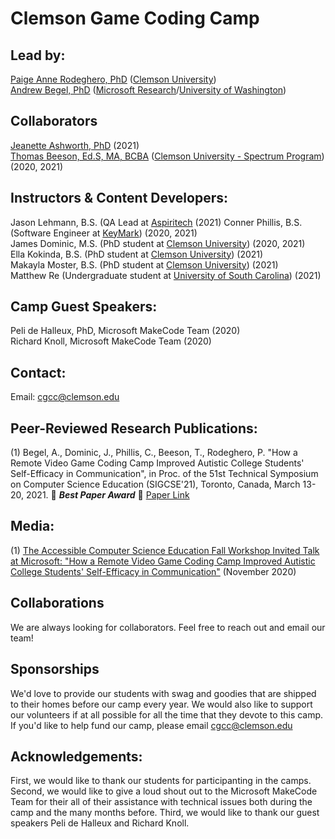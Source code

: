 
# Clemson Game Coding Camp

## Lead by:
[Paige Anne Rodeghero, PhD](paigerodeghero.com) ([Clemson University](http://www.clemson.edu/))    
[Andrew Begel, PhD](https://andrewbegel.com/) ([Microsoft Research](http://www.clemson.edu/)/[University of Washington](http://www.washington.edu/))   

## Collaborators 
[Jeanette Ashworth, PhD](https://www.jeanetteashworth.com/) (2021)  
[Thomas Beeson, Ed.S, MA, BCBA](https://www.clemson.edu/academics/studentaccess/contact-us.html) ([Clemson University - Spectrum Program](https://www.clemson.edu/academics/studentaccess/autism-transition.html)) (2020, 2021)  

## Instructors & Content Developers:
Jason Lehmann, B.S. (QA Lead at [Aspiritech](https://www.aspiritech.org/) (2021) 
Conner Phillis, B.S. (Software Engineer at [KeyMark](https://www.keymarkinc.com/)) (2020, 2021)  
James Dominic, M.S. (PhD student at [Clemson University](http://www.clemson.edu/)) (2020, 2021)  
Ella Kokinda, B.S. (PhD student at [Clemson University](http://www.clemson.edu/)) (2021)    
Makayla Moster, B.S. (PhD student at [Clemson University](http://www.clemson.edu/)) (2021)  
Matthew Re (Undergraduate student at [University of South Carolina](https://sc.edu/)) (2021) 

## Camp Guest Speakers:
Peli de Halleux, PhD, Microsoft MakeCode Team (2020)   
Richard Knoll, Microsoft MakeCode Team (2020)

## Contact:
Email: cgcc@clemson.edu

## Peer-Reviewed Research Publications:
(1) Begel, A., Dominic, J., Phillis, C., Beeson, T., Rodeghero, P. "How a Remote Video Game Coding Camp Improved Autistic College Students' Self-Efficacy in Communication", in Proc. of the 51st Technical Symposium on Computer Science Education (SIGCSE'21), Toronto, Canada, March 13-20, 2021. :tada: **_Best Paper Award_** :tada: [Paper Link](https://www.microsoft.com/en-us/research/publication/how-a-remote-video-game-coding-camp-improved-autistic-college-students-self-efficacy-in-communication/) 

## Media:
(1) [The Accessible Computer Science Education Fall Workshop Invited Talk at Microsoft: "How a Remote Video Game Coding Camp Improved Autistic College Students' Self-Efficacy in Communication"](https://www.microsoft.com/en-us/research/video/how-a-remote-video-game-coding-camp-improved-autistic-college-students-self-efficacy-in-communication/) (November 2020)

## Collaborations
We are always looking for collaborators. Feel free to reach out and email our team!

## Sponsorships
We'd love to provide our students with swag and goodies that are shipped to their homes before our camp every year.  We would also like to support our volunteers if at all possible for all the time that they devote to this camp.  If you'd like to help fund our camp, please email cgcc@clemson.edu

## Acknowledgements:
First, we would like to thank our students for participanting in the camps.  Second, we would like to give a loud shout out to the Microsoft MakeCode Team for their all of their assistance with technical issues both during the camp and the many months before. Third, we would like to thank our guest speakers Peli de Halleux and Richard Knoll.




